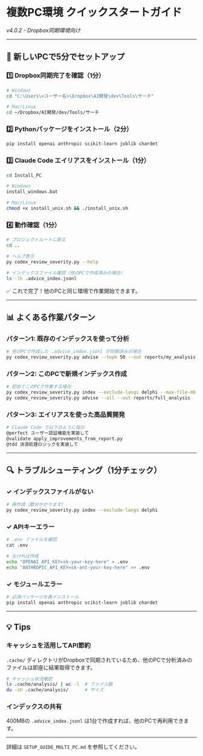 # 複数PC環境 クイックスタートガイド

*v4.0.2 - Dropbox同期環境向け*

---

## 🚀 新しいPCで5分でセットアップ

### 1️⃣ Dropbox同期完了を確認（1分）

```bash
# Windows
cd "C:\Users\<ユーザー名>\Dropbox\AI開発\dev\Tools\サーチ"

# Mac/Linux
cd ~/Dropbox/AI開発/dev/Tools/サーチ
```

### 2️⃣ Pythonパッケージをインストール（2分）

```bash
pip install openai anthropic scikit-learn joblib chardet
```

### 3️⃣ Claude Code エイリアスをインストール（1分）

```bash
cd Install_PC

# Windows
install_windows.bat

# Mac/Linux
chmod +x install_unix.sh && ./install_unix.sh
```

### 4️⃣ 動作確認（1分）

```bash
# プロジェクトルートに戻る
cd ..

# ヘルプ表示
py codex_review_severity.py --help

# インデックスファイル確認（他のPCで作成済みの場合）
ls -lh .advice_index.jsonl
```

✅ これで完了！他のPCと同じ環境で作業開始できます。

---

## 📊 よくある作業パターン

### パターン1: 既存のインデックスを使って分析

```bash
# 他のPCで作成した .advice_index.jsonl が同期済みの場合
py codex_review_severity.py advise --topk 50 --out reports/my_analysis
```

### パターン2: このPCで新規インデックス作成

```bash
# 初めてこのPCで作業する場合
py codex_review_severity.py index --exclude-langs delphi --max-file-mb 4
py codex_review_severity.py advise --all --out reports/full_analysis
```

### パターン3: エイリアスを使った高品質開発

```bash
# Claude Code で以下のように指示
@perfect ユーザー認証機能を実装して
@validate apply_improvements_from_report.py
@tdd 決済処理ロジックを実装して
```

---

## 🔍 トラブルシューティング（1分チェック）

### ✓ インデックスファイルがない

```bash
# 再作成（数分かかります）
py codex_review_severity.py index --exclude-langs delphi
```

### ✓ APIキーエラー

```bash
# .env ファイルを確認
cat .env

# なければ作成
echo "OPENAI_API_KEY=sk-your-key-here" > .env
echo "ANTHROPIC_API_KEY=sk-ant-your-key-here" >> .env
```

### ✓ モジュールエラー

```bash
# 必須パッケージを再インストール
pip install openai anthropic scikit-learn joblib chardet
```

---

## 💡 Tips

### キャッシュを活用してAPI節約

`.cache/` ディレクトリがDropboxで同期されているため、他のPCで分析済みのファイルは即座に結果取得できます。

```bash
# キャッシュ状況確認
ls .cache/analysis/ | wc -l  # ファイル数
du -sh .cache/analysis/      # サイズ
```

### インデックスの共有

400MBの `.advice_index.jsonl` は1台で作成すれば、他のPCで再利用できます。

---

詳細は `SETUP_GUIDE_MULTI_PC.md` を参照してください。
